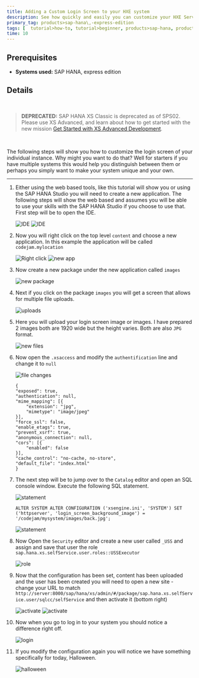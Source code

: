 ```yaml
---
title: Adding a Custom Login Screen to your HXE system
description: See how quickly and easily you can customize your HXE Server Only image and add a custom login screen.
primary_tag: products>sap-hana\,-express-edition
tags: [  tutorial>how-to, tutorial>beginner, products>sap-hana, products>sap-hana\,-express-edition  ]
time: 10
---
```

## Prerequisites  
 - **Systems used:** SAP HANA, express edition


## Details
&nbsp;
> **DEPRECATED:** SAP HANA XS Classic is deprecated as of SPS02. Please use XS Advanced, and learn about how to get started with the new mission [Get Started with XS Advanced Development](https://developers.sap.com/mission.xsa-get-started.html).

&nbsp;


The following steps will show you how to customize the login screen of your individual instance. Why might you want to do that? Well for starters if you have multiple systems this would help you distinguish between them or perhaps you simply want to make your system unique and your own.


---

1. Either using the web based tools, like this tutorial will show you or using the SAP HANA Studio you will need to create a new application. The following steps will show the web based and assumes you will be able to use your skills with the SAP HANA Studio if you choose to use that. First step will be to open the IDE.

	![IDE](2.png)
	![IDE](3.png)

2. Now you will right click on the top level `content` and choose a new application. In this example the application will be called `codejam.mylocation`

	![Right click](4.png)
	![new app](5.png)

3. Now create a new package under the new application called `images`

	![new package](6.png)

4. Next if you click on the package `images` you will get a screen that allows for multiple file uploads.

	![uploads](7.png)

5. Here you will upload your login screen image or images. I have prepared 2 images both are 1920 wide but the height varies. Both are also `JPG` format.

	![new files](8.png)

6. Now open the `.xsaccess` and modify the `authentification` line and change it to `null`

	![file changes](9.png)

	```
	{
    "exposed": true,
    "authentication": null,
    "mime_mapping": [{
        "extension": "jpg",
        "mimetype": "image/jpeg"
    }],
    "force_ssl": false,
    "enable_etags": true,
    "prevent_xsrf": true,
    "anonymous_connection": null,
    "cors": [{
        "enabled": false
    }],
    "cache_control": "no-cache, no-store",
    "default_file": "index.html"
	}
	```

7. The next step will be to jump over to the `Catalog` editor and open an SQL console window. Execute the following SQL statement.

	![statement](10.png)

	```
	ALTER SYSTEM ALTER CONFIGURATION ('xsengine.ini', 'SYSTEM') SET ('httpserver', 'login_screen_background_image') = '/codejam/mysystem/images/back.jpg';
	```

	![statement](11.png)

8. Now Open the `Security` editor and create a new user called `_USS` and assign and save that user the role `sap.hana.xs.selfService.user.roles::USSExecutor`

	![role](12.png)

9. Now that the configuration has been set, content has been uploaded and the user has been created you will need to open a new site - change your URL to match `http://server:8000/sap/hana/xs/admin/#/package/sap.hana.xs.selfService.user/sqlcc/selfService` and then activate it (bottom right)

	![activate](13.png)
	![activate](14.png)

10. Now when you go to log in to your system you should notice a difference right off.

	![login](15.png)

11. If you modify the configuration again you will notice we have something specifically for today, Halloween.

	![halloween](16.png)
